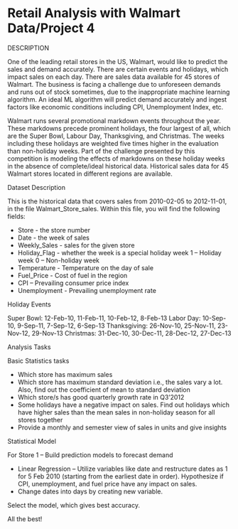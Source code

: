 # Retail Analysis with Walmart Data/Project 4

DESCRIPTION

One of the leading retail stores in the US, Walmart, would like to predict the sales and demand accurately. There are certain events and holidays, which impact sales on each day. There are sales data available for 45 stores of Walmart. The business is facing a challenge due to unforeseen demands and runs out of stock sometimes, due to the inappropriate machine learning algorithm. An ideal ML algorithm will predict demand accurately and ingest factors like economic conditions including CPI, Unemployment Index, etc.

Walmart runs several promotional markdown events throughout the year. These markdowns precede prominent holidays, the four largest of all, which are the Super Bowl, Labour Day, Thanksgiving, and Christmas. The weeks including these holidays are weighted five times higher in the evaluation than non-holiday weeks. Part of the challenge presented by this competition is modeling the effects of markdowns on these holiday weeks in the absence of complete/ideal historical data. Historical sales data for 45 Walmart stores located in different regions are available.

Dataset Description

This is the historical data that covers sales from 2010-02-05 to 2012-11-01, in the file Walmart_Store_sales. Within this file, you will find the following fields:

   -	Store - the store number
   -	Date - the week of sales
   -	Weekly_Sales -  sales for the given store
   -	Holiday_Flag - whether the week is a special holiday week 1 – Holiday week 0 – Non-holiday week
   -	Temperature - Temperature on the day of sale
   -	Fuel_Price - Cost of fuel in the region
   -	CPI – Prevailing consumer price index
   -	Unemployment - Prevailing unemployment rate
   
Holiday Events

Super Bowl: 12-Feb-10, 11-Feb-11, 10-Feb-12, 8-Feb-13
Labor Day: 10-Sep-10, 9-Sep-11, 7-Sep-12, 6-Sep-13
Thanksgiving: 26-Nov-10, 25-Nov-11, 23-Nov-12, 29-Nov-13
Christmas: 31-Dec-10, 30-Dec-11, 28-Dec-12, 27-Dec-13

Analysis Tasks

Basic Statistics tasks

  -	Which store has maximum sales
  -	Which store has maximum standard deviation i.e., the sales vary a lot. Also, find out the coefficient of mean to standard deviation
  -	Which store/s has good quarterly growth rate in Q3’2012
  -	Some holidays have a negative impact on sales. Find out holidays which have higher sales than the mean sales in non-holiday season for all stores together
  -	Provide a monthly and semester view of sales in units and give insights
  
Statistical Model

For Store 1 – Build prediction models to forecast demand
  -	Linear Regression – Utilize variables like date and restructure dates as 1 for 5 Feb 2010 (starting from the earliest date in order). Hypothesize if CPI, unemployment, and fuel price have any impact on sales.
  -	Change dates into days by creating new variable.
  
Select the model, which gives best accuracy.

All the best!

